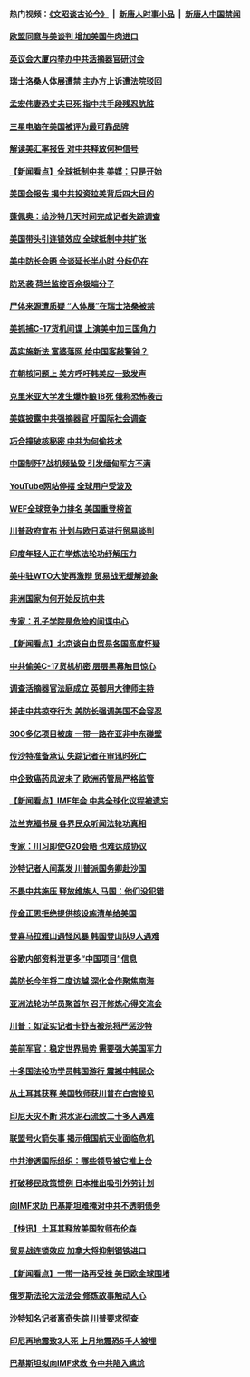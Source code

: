 #### 热门视频：[《文昭谈古论今》](https://github.com/gfw-breaker/wenzhao/blob/master/README.md?t=10192134) &nbsp;|&nbsp; [新唐人时事小品](https://github.com/gfw-breaker/ntdtv-comedy/blob/master/README.md?t=10192134) &nbsp;|&nbsp; [新唐人中国禁闻](https://github.com/gfw-breaker/ntdtv-news/blob/master/README.md?t=10192134)

#### [欧盟同意与美谈判 增加美国牛肉进口](../pages/nsc418/n10795852.md?t=10192134) 

#### [英议会大厦内举办中共活摘器官研讨会](../pages/nsc418/n10795559.md?t=10192134) 

#### [瑞士洛桑人体展遭禁 主办方上诉遭法院驳回](../pages/nsc418/n10795383.md?t=10192134) 

#### [孟宏伟妻恐丈夫已死 指中共手段残忍肮脏](../pages/nsc418/n10795287.md?t=10192134) 

#### [三星电脑在美国被评为最可靠品牌](../pages/nsc418/n10794177.md?t=10192134) 

#### [解读美汇率报告 对中共释放何种信号](../pages/nsc418/n10793405.md?t=10192134) 

#### [【新闻看点】全球抵制中共 美媒：只是开始](../pages/nsc418/n10793045.md?t=10192134) 

#### [美国会报告 揭中共投资拉美背后四大目的](../pages/nsc418/n10793442.md?t=10192134) 

#### [蓬佩奥：给沙特几天时间完成记者失踪调查](../pages/nsc418/n10793092.md?t=10192134) 

#### [美国带头引连锁效应 全球抵制中共扩张](../pages/nsc418/n10789877.md?t=10192134) 

#### [美中防长会晤 会谈延长半小时 分歧仍在](../pages/nsc418/n10792461.md?t=10192134) 

#### [防恐袭 荷兰监控百余极端分子](../pages/nsc418/n10792022.md?t=10192134) 

#### [尸体来源遭质疑 “人体展”在瑞士洛桑被禁](../pages/nsc418/n10789660.md?t=10192134) 

#### [美抓捕C-17货机间谍 上演美中加三国角力](../pages/nsc418/n10787846.md?t=10192134) 

#### [英实施新法 富婆落网 给中国客敲警钟？](../pages/nsc418/n10789908.md?t=10192134) 

#### [在朝核问题上 美方呼吁韩美应一致发声](../pages/nsc418/n10789196.md?t=10192134) 

#### [克里米亚大学发生爆炸酿18死 俄称恐怖袭击](../pages/nsc418/n10789770.md?t=10192134) 

#### [美媒披露中共强摘器官 吁国际社会调查](../pages/nsc418/n10789337.md?t=10192134) 

#### [巧合撞破核秘密 中共为何偷技术](../pages/nsc418/n10788217.md?t=10192134) 

#### [中国制歼7战机频坠毁 引发缅甸军方不满](../pages/nsc418/n10788418.md?t=10192134) 

#### [YouTube网站停摆 全球用户受波及](../pages/nsc418/n10788989.md?t=10192134) 

#### [WEF全球竞争力排名 美国重登榜首](../pages/nsc418/n10788605.md?t=10192134) 

#### [川普政府宣布 计划与欧日英进行贸易谈判](../pages/nsc418/n10788496.md?t=10192134) 

#### [印度年轻人正在学炼法轮功纾解压力](../pages/nsc418/n10787667.md?t=10192134) 

#### [美中驻WTO大使再激辩 贸易战无缓解迹象](../pages/nsc418/n10787893.md?t=10192134) 

#### [非洲国家为何开始反抗中共](../pages/nsc418/n10788253.md?t=10192134) 

#### [专家：孔子学院是危险的间谍中心](../pages/nsc418/n10746252.md?t=10192134) 

#### [【新闻看点】北京谈自由贸易各国高度怀疑](../pages/nsc418/n10787737.md?t=10192134) 

#### [中共偷美C-17货机机密 层层黑幕触目惊心](../pages/nsc418/n10787673.md?t=10192134) 

#### [调查活摘器官法庭成立 英御用大律师主持](../pages/nsc418/n10787477.md?t=10192134) 

#### [抨击中共掠夺行为 美防长强调美国不会容忍](../pages/nsc418/n10787167.md?t=10192134) 

#### [300多亿项目被废 一带一路在亚非中东碰壁](../pages/nsc418/n10787144.md?t=10192134) 

#### [传沙特准备承认 失踪记者在审讯时死亡](../pages/nsc418/n10786900.md?t=10192134) 

#### [中企致癌药风波未了 欧洲药管局严格监管](../pages/nsc418/n10785912.md?t=10192134) 

#### [【新闻看点】IMF年会 中共全球化议程被遗忘](../pages/nsc418/n10785214.md?t=10192134) 

#### [法兰克福书展 各界民众听闻法轮功真相](../pages/nsc418/n10782900.md?t=10192134) 

#### [专家：川习即使G20会晤 也难达成协议](../pages/nsc418/n10785213.md?t=10192134) 

#### [沙特记者人间蒸发 川普派国务卿赴沙国](../pages/nsc418/n10785192.md?t=10192134) 

#### [不畏中共施压 释放维族人 马国：他们没犯错](../pages/nsc418/n10784464.md?t=10192134) 

#### [传金正恩拒绝提供核设施清单给美国](../pages/nsc418/n10784510.md?t=10192134) 

#### [登喜马拉雅山遇怪风暴 韩国登山队9人遇难](../pages/nsc418/n10784286.md?t=10192134) 

#### [谷歌内部资料泄更多“中国项目”信息](../pages/nsc418/n10783142.md?t=10192134) 

#### [美防长今年将二度访越 深化合作聚焦南海](../pages/nsc418/n10783067.md?t=10192134) 

#### [亚洲法轮功学员聚首尔 召开修炼心得交流会](../pages/nsc418/n10780294.md?t=10192134) 

#### [川普：如证实记者卡舒吉被杀将严惩沙特](../pages/nsc418/n10782611.md?t=10192134) 

#### [美前军官：稳定世界局势 需要强大美国军力](../pages/nsc418/n10781975.md?t=10192134) 

#### [十多国法轮功学员韩国游行 震撼中韩民众](../pages/nsc418/n10781244.md?t=10192134) 

#### [从土耳其获释 美国牧师获川普在白宫接见](../pages/nsc418/n10781786.md?t=10192134) 

#### [印尼天灾不断 洪水泥石流致二十多人遇难](../pages/nsc418/n10781733.md?t=10192134) 

#### [联盟号火箭失事 揭示俄国航天业面临危机](../pages/nsc418/n10781049.md?t=10192134) 

#### [中共渗透国际组织：哪些领导被它推上台](../pages/nsc418/n10780076.md?t=10192134) 

#### [打破移民政策惯例 日本推出吸引外劳计划](../pages/nsc418/n10780027.md?t=10192134) 

#### [向IMF求助 巴基斯坦难掩对中共不透明债务](../pages/nsc418/n10779334.md?t=10192134) 

#### [【快讯】土耳其释放美国牧师布伦森](../pages/nsc418/n10779530.md?t=10192134) 

#### [贸易战连锁效应 加拿大将抑制钢铁进口](../pages/nsc418/n10778999.md?t=10192134) 

#### [【新闻看点】一带一路再受挫 美日欧全球围堵](../pages/nsc418/n10777284.md?t=10192134) 

#### [俄罗斯法轮大法法会 修炼故事触动人心](../pages/nsc418/n10777123.md?t=10192134) 

#### [沙特知名记者离奇失踪 川普要求彻查](../pages/nsc418/n10777290.md?t=10192134) 

#### [印尼再地震致3人死 上月地震恐5千人被埋](../pages/nsc418/n10776842.md?t=10192134) 

#### [巴基斯坦拟向IMF求救 令中共陷入尴尬](../pages/nsc418/n10775275.md?t=10192134) 

